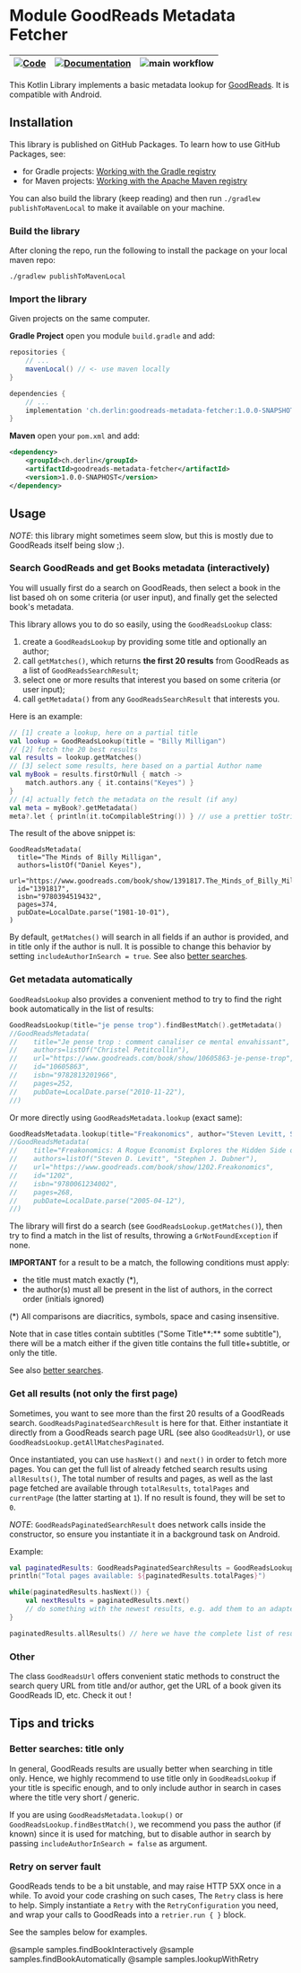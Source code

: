 # Module GoodReads Metadata Fetcher

| [![Code](https://img.shields.io/badge/code-github.com-informational.svg)](https://github.com/derlin/goodreads-metadata-fetcher) | [![Documentation](https://img.shields.io/badge/documentation-derlin.io-informational.svg)](https://derlin.github.io/goodreads-metadata-fetcher/) | ![main workflow](https://github.com/derlin/goodreads-metadata-fetcher/actions/workflows/main.yaml/badge.svg) 
| :-----------: | :---------: | :---------:

This Kotlin Library implements a basic metadata lookup for [GoodReads](https://www.goodreads.com/).
It is compatible with Android.

## Installation

This library is published on GitHub Packages. To learn how to use GitHub Packages, see:
* for Gradle projects: [Working with the Gradle registry](
   https://docs.github.com/en/packages/working-with-a-github-packages-registry/working-with-the-gradle-registry)
* for Maven projects: [Working with the Apache Maven registry](
  https://docs.github.com/en/packages/working-with-a-github-packages-registry/working-with-the-apache-maven-registry)

You can also build the library (keep reading) and then run `./gradlew publishToMavenLocal` to make it available on your machine.

### Build the library

After cloning the repo, run the following to install the package on your local maven repo:

```shell
./gradlew publishToMavenLocal
```

### Import the library

Given projects on the same computer.

**Gradle Project** open you module `build.gradle` and add:

```groovy
repositories {
    // ...
    mavenLocal() // <- use maven locally
}

dependencies {
    // ...
    implementation 'ch.derlin:goodreads-metadata-fetcher:1.0.0-SNAPSHOT'
}
```

**Maven** open your `pom.xml` and add:

```xml
<dependency>
    <groupId>ch.derlin</groupId>
    <artifactId>goodreads-metadata-fetcher</artifactId>
    <version>1.0.0-SNAPHOST</version>
</dependency>
```

## Usage

*NOTE*: this library might sometimes seem slow, but this is mostly due to GoodReads itself being slow ;).

### Search GoodReads and get Books metadata (interactively)

You will usually first do a search on GoodReads, then select a book in the list based oh on some criteria (or user input), 
and finally get the selected book's metadata.

This library allows you to do so easily, using the `GoodReadsLookup` class:

1. create a `GoodReadsLookup` by providing some title and optionally an author;
2. call `getMatches()`, which returns **the first 20 results** from GoodReads as a list of `GoodReadsSearchResult`;
3. select one or more results that interest you based on some criteria (or user input);
4. call `getMetadata()` from any `GoodReadsSearchResult` that interests you.

Here is an example:
```kotlin
// [1] create a lookup, here on a partial title
val lookup = GoodReadsLookup(title = "Billy Milligan")
// [2] fetch the 20 best results
val results = lookup.getMatches()
// [3] select some results, here based on a partial Author name
val myBook = results.firstOrNull { match ->
    match.authors.any { it.contains("Keyes") }
}
// [4] actually fetch the metadata on the result (if any)
val meta = myBook?.getMetadata()
meta?.let { println(it.toCompilableString()) } // use a prettier toString for console logging
```

The result of the above snippet is:
```
GoodReadsMetadata(
  title="The Minds of Billy Milligan",
  authors=listOf("Daniel Keyes"),
  url="https://www.goodreads.com/book/show/1391817.The_Minds_of_Billy_Milligan",
  id="1391817",
  isbn="9780394519432",
  pages=374,
  pubDate=LocalDate.parse("1981-10-01"),
)
```

By default, `getMatches()` will search in all fields if an author is provided, and in title only if the author is null. 
It is possible to change this behavior by setting `includeAuthorInSearch = true`.
See also [better searches](#better-searches-title-only).

### Get metadata automatically

`GoodReadsLookup` also provides a convenient method to try to find the right book automatically in the list of results:
```kotlin
GoodReadsLookup(title="je pense trop").findBestMatch().getMetadata()
//GoodReadsMetadata(
//    title="Je pense trop : comment canaliser ce mental envahissant",
//    authors=listOf("Christel Petitcollin"),
//    url="https://www.goodreads.com/book/show/10605863-je-pense-trop",
//    id="10605863",
//    isbn="9782813201966",
//    pages=252,
//    pubDate=LocalDate.parse("2010-11-22"),
//)

```
Or more directly using `GoodReadsMetadata.lookup` (exact same):
```kotlin
GoodReadsMetadata.lookup(title="Freakonomics", author="Steven Levitt, Stephen Dubner")
//GoodReadsMetadata(
//    title="Freakonomics: A Rogue Economist Explores the Hidden Side of Everything",
//    authors=listOf("Steven D. Levitt", "Stephen J. Dubner"),
//    url="https://www.goodreads.com/book/show/1202.Freakonomics",
//    id="1202",
//    isbn="9780061234002",
//    pages=268,
//    pubDate=LocalDate.parse("2005-04-12"),
//)
```

The library will first do a search (see `GoodReadsLookup.getMatches()`), 
then try to find a match in the list of results, throwing a `GrNotFoundException` if none. 

**IMPORTANT** for a result to be a match, the following conditions must apply:

- the title must match exactly (*),
- the author(s) must all be present in the list of authors, in the correct order (initials ignored)

(*) All comparisons are diacritics, symbols, space and casing insensitive.

Note that in case titles contain subtitles ("Some Title**:** some subtitle"), there will be a match either if the given title contains
the full title+subtitle, or only the title.

See also [better searches](#better-searches-title-only).

### Get all results (not only the first page)

Sometimes, you want to see more than the first 20 results of a GoodReads search.
`GoodReadsPaginatedSearchResult` is here for that.
Either instantiate it directly from a GoodReads search page URL (see also `GoodReadsUrl`), or use `GoodReadsLookup.getAllMatchesPaginated`.

Once instantiated, you can use `hasNext()` and `next()` in order to fetch more pages.
You can get the full list of already fetched search results using `allResults()`,
The total number of results and pages, as well as the last page fetched are available through
`totalResults`, `totalPages` and `currentPage` (the latter starting at `1`).
If no result is found, they will be set to `0`.

*NOTE*: `GoodReadsPaginatedSearchResult` does network calls inside the constructor, so ensure you instantiate
it in a background task on Android.

Example:
```kotlin
val paginatedResults: GoodReadsPaginatedSearchResults = GoodReadsLookup("how time war").getMatchesPaginated()
println("Total pages available: ${paginatedResults.totalPages}")

while(paginatedResults.hasNext()) {
    val nextResults = paginatedResults.next()
    // do something with the newest results, e.g. add them to an adapter on Android
}

paginatedResults.allResults() // here we have the complete list of results
```

### Other

The class `GoodReadsUrl` offers convenient static methods to construct the search query URL from title and/or author,
get the URL of a book given its GoodReads ID, etc. Check it out !

## Tips and tricks

### Better searches: title only

In general, GoodReads results are usually better when searching in title only.
Hence, we highly recommend to use title only in `GoodReadsLookup` if your title is specific enough,
and to only include author in search in cases where the title very short / generic.

If you are using `GoodReadsMetadata.lookup()` or `GoodReadsLookup.findBestMatch()`,
we recommend you pass the author (if known) since it is used for matching, but to disable author in search
by passing `includeAuthorInSearch = false` as argument.

### Retry on server fault

GoodReads tends to be a bit unstable, and may raise HTTP 5XX once in a while.
To avoid your code crashing on such cases, The `Retry` class is here to help.
Simply instantiate a `Retry` with the `RetryConfiguration` you need, and wrap
your calls to GoodReads into a `retrier.run { }` block.

See the samples below for examples. 

@sample samples.findBookInteractively
@sample samples.findBookAutomatically
@sample samples.lookupWithRetry
